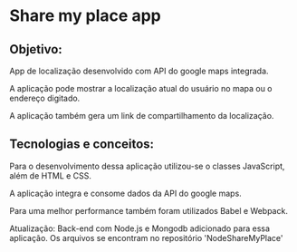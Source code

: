 # Share my place app 

## Objetivo:
App de localização desenvolvido com API do google maps integrada.

A aplicação pode mostrar a localização atual do usuário no mapa ou o endereço digitado.

A aplicação também gera um link de compartilhamento da localização.

## Tecnologias e conceitos:
Para o desenvolvimento dessa aplicação utilizou-se o classes JavaScript, além de HTML e CSS.

A aplicação integra e consome dados da API do google maps.

Para uma melhor performance também foram utilizados Babel e Webpack.

Atualização: Back-end com Node.js e Mongodb adicionado para essa aplicação. Os arquivos se encontram no repositório 'NodeShareMyPlace'